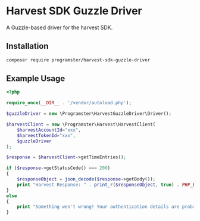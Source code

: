 # Harvest SDK Guzzle Driver
A Guzzle-based driver for the harvest SDK.


## Installation

```bash
composer require programster/harvest-sdk-guzzle-driver
```

## Example Usage

```php
<?php

require_once(__DIR__ . '/vendor/autoload.php');

$guzzleDriver = new \Programster\HarvestGuzzleDriver\Driver();

$harvestClient = new \Programster\Harvest\HarvestClient(
    $harvestAccountId="xxx", 
    $harvestTokenId="xxx", 
    $guzzleDriver
);

$response = $harvestClient->getTimeEntries();

if ($response->getStatusCode() === 200)
{
    $responseObject = json_decode($response->getBody());
    print "Harvest Response: " . print_r($responseObject, true) . PHP_EOL;
}
else
{
    print "Something wen't wrong! Your authentication details are probably incorrect.";
}
```
